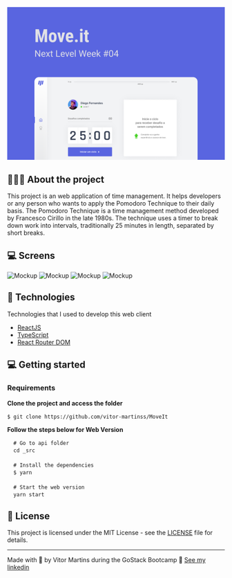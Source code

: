 <img alt="Mockup" src="/readme.assets/cover.png">

## 💇🏻‍♂️ About the project

This project is an web application of time management.
It helps developers or any person who wants to apply the Pomodoro Technique to their daily basis.
The Pomodoro Technique is a time management method developed by Francesco Cirillo in the late 1980s. The technique uses a timer to break down work into intervals, traditionally 25 minutes in length, separated by short breaks.  

## 💻 Screens

<img alt="Mockup" src="/readme.assets/home.png">
<img alt="Mockup" src="/readme.assets/home-start.png">
<img alt="Mockup" src="/readme.assets/home-finish.png">
<img alt="Mockup" src="/readme.assets/share.png">

## 🚀 Technologies

Technologies that I used to develop this web client

- [ReactJS](https://reactjs.org/)
- [TypeScript](https://www.typescriptlang.org/)
- [React Router DOM](https://reacttraining.com/react-router/)


## 💻 Getting started


### Requirements


**Clone the project and access the folder**

```bash
$ git clone https://github.com/vitor-martinss/MoveIt
```

**Follow the steps below for Web Version**

```js
  # Go to api folder
  cd _src 

  # Install the dependencies
  $ yarn

  # Start the web version
  yarn start
```

## 📝 License

This project is licensed under the MIT License - see the [LICENSE](LICENSE) file for details.

---

Made with 💜 by Vitor Martins during the GoStack Bootcamp 👋 [See my linkedin](https://www.linkedin.com/in/vitormartinswebdesigner/)
